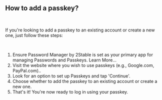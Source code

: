 <!-- 
---
title: Fix me - How to add a passkey?
--- 
-->

## **How to add a passkey?**

<br />

If you're looking to add a passkey to an existing account or create a new one, just follow these steps:

<br />

1. Ensure Password Manager by 2Stable is set as your primary app for managing Passwords and Passkeys. Learn More...
2. Visit the website where you wish to use passkeys (e.g., Google.com, PayPal.com)..
3. Look for an option to set up Passkeys and tap 'Continue'.
4. Choose whether to add the passkey to an existing account or create a new one.
5. That's it! You're now ready to log in using your passkey.
